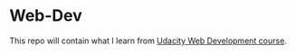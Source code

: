 # Web-Dev
This repo will contain what I learn from <a href="https://www.udacity.com/courses/cs253">Udacity Web Development course</a>.
